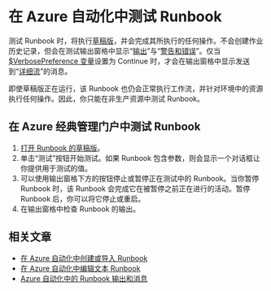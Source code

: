 <properties 
	pageTitle="在 Azure 自动化中测试 Runbook"
	description="在 Azure 自动化中发布某个 Runbook 之前，你可以对它进行测试，以确保它按预期工作。本文介绍如何测试 Runbook 并查看其输出。"
	services="automation"
	documentationCenter=""
	authors="mgoedtel"
	manager="stevenka"
	editor="tysonn" />
<tags 
	ms.service="automation"
	ms.date="02/23/2016"
	wacn.date="03/24/2016" />

# 在 Azure 自动化中测试 Runbook
测试 Runbook 时，将执行[草稿版](/documentation/articles/automation-creating-importing-runbook/#publishing-a-runbook)，并会完成其所执行的任何操作。不会创建作业历史记录，但会在测试输出窗格中显示“[输出](/documentation/articles/automation-runbook-output-and-messages/#output-stream)”与“[警告和错误](/documentation/articles/automation-runbook-output-and-messages/#message-streams)”。仅当 [$VerbosePreference 变量](/documentation/articles/automation-runbook-output-and-messages/#preference-variables)设置为 Continue 时，才会在输出窗格中显示发送到“[详细流](/documentation/articles/automation-runbook-output-and-messages/#message-streams)”的消息。

即使草稿版正在运行，该 Runbook 也仍会正常执行工作流，并针对环境中的资源执行任何操作。因此，你只能在非生产资源中测试 Runbook。

## 在 Azure 经典管理门户中测试 Runbook

1. [打开 Runbook 的草稿版](/documentation/articles/automation-edit-textual-runbook/#to-edit-a-runbook-with-the-azure-portal)。
2. 单击“测试”按钮开始测试。如果 Runbook 包含参数，则会显示一个对话框让你提供用于测试的值。
6. 可以使用输出窗格下方的按钮停止或暂停正在测试中的 Runbook。当你暂停 Runbook 时，该 Runbook 会完成它在被暂停之前正在进行的活动。暂停 Runbook 后，你可以将它停止或重启。
7. 在输出窗格中检查 Runbook 的输出。


## 相关文章

- [在 Azure 自动化中创建或导入 Runbook](/documentation/articles/automation-creating-importing-runbook)
- [在 Azure 自动化中编辑文本 Runbook](/documentation/articles/automation-edit-textual-runbook)
- [Azure 自动化中的 Runbook 输出和消息](/documentation/articles/automation-runbook-output-and-messages)

<!---HONumber=Mooncake_0307_2016-->